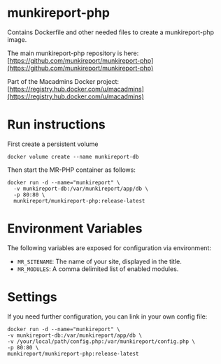 munkireport-php
===============

Contains Dockerfile and other needed files to create a munkireport-php image.

The main munkireport-php repository is here: [https://github.com/munkireport/munkireport-php](https://github.com/munkireport/munkireport-php)

Part of the Macadmins Docker project: [https://registry.hub.docker.com/u/macadmins](https://registry.hub.docker.com/u/macadmins)

Run instructions
================

First create a persistent volume

```
docker volume create --name munkireport-db
```

Then start the MR-PHP container as follows:

```
docker run -d --name="munkireport" \
  -v munkireport-db:/var/munkireport/app/db \
  -p 80:80 \
  munkireport/munkireport-php:release-latest
```

Environment Variables
=====================

The following variables are exposed for configuration via environment:

- `MR_SITENAME`: The name of your site, displayed in the title.
- `MR_MODULES`: A comma delimited list of enabled modules.

Settings
========

If you need further configuration, you can link in your own config file:

```
docker run -d --name="munkireport" \
-v munkireport-db:/var/munkireport/app/db \
-v /your/local/path/config.php:/var/munkireport/config.php \
-p 80:80 \
munkireport/munkireport-php:release-latest
```
